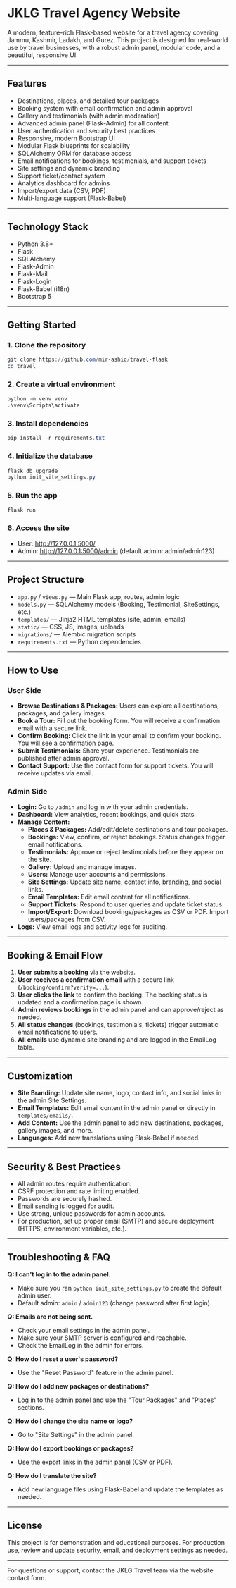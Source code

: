 # JKLG Travel Agency Website

A modern, feature-rich Flask-based website for a travel agency covering Jammu, Kashmir, Ladakh, and Gurez. This project is designed for real-world use by travel businesses, with a robust admin panel, modular code, and a beautiful, responsive UI.

---

## Features
- Destinations, places, and detailed tour packages
- Booking system with email confirmation and admin approval
- Gallery and testimonials (with admin moderation)
- Advanced admin panel (Flask-Admin) for all content
- User authentication and security best practices
- Responsive, modern Bootstrap UI
- Modular Flask blueprints for scalability
- SQLAlchemy ORM for database access
- Email notifications for bookings, testimonials, and support tickets
- Site settings and dynamic branding
- Support ticket/contact system
- Analytics dashboard for admins
- Import/export data (CSV, PDF)
- Multi-language support (Flask-Babel)

---

## Technology Stack
- Python 3.8+
- Flask
- SQLAlchemy
- Flask-Admin
- Flask-Mail
- Flask-Login
- Flask-Babel (i18n)
- Bootstrap 5

---

## Getting Started

### 1. Clone the repository
```powershell
git clone https://github.com/mir-ashiq/travel-flask
cd travel
```

### 2. Create a virtual environment
```powershell
python -m venv venv
.\venv\Scripts\activate
```

### 3. Install dependencies
```powershell
pip install -r requirements.txt
```

### 4. Initialize the database
```powershell
flask db upgrade
python init_site_settings.py
```

### 5. Run the app
```powershell
flask run
```

### 6. Access the site
- User: http://127.0.0.1:5000/
- Admin: http://127.0.0.1:5000/admin (default admin: admin/admin123)

---

## Project Structure
- `app.py` / `views.py` — Main Flask app, routes, admin logic
- `models.py` — SQLAlchemy models (Booking, Testimonial, SiteSettings, etc.)
- `templates/` — Jinja2 HTML templates (site, admin, emails)
- `static/` — CSS, JS, images, uploads
- `migrations/` — Alembic migration scripts
- `requirements.txt` — Python dependencies

---

## How to Use

### User Side
- **Browse Destinations & Packages:** Users can explore all destinations, packages, and gallery images.
- **Book a Tour:** Fill out the booking form. You will receive a confirmation email with a secure link.
- **Confirm Booking:** Click the link in your email to confirm your booking. You will see a confirmation page.
- **Submit Testimonials:** Share your experience. Testimonials are published after admin approval.
- **Contact Support:** Use the contact form for support tickets. You will receive updates via email.

### Admin Side
- **Login:** Go to `/admin` and log in with your admin credentials.
- **Dashboard:** View analytics, recent bookings, and quick stats.
- **Manage Content:**
  - **Places & Packages:** Add/edit/delete destinations and tour packages.
  - **Bookings:** View, confirm, or reject bookings. Status changes trigger email notifications.
  - **Testimonials:** Approve or reject testimonials before they appear on the site.
  - **Gallery:** Upload and manage images.
  - **Users:** Manage user accounts and permissions.
  - **Site Settings:** Update site name, contact info, branding, and social links.
  - **Email Templates:** Edit email content for all notifications.
  - **Support Tickets:** Respond to user queries and update ticket status.
  - **Import/Export:** Download bookings/packages as CSV or PDF. Import users/packages from CSV.
- **Logs:** View email logs and activity logs for auditing.

---

## Booking & Email Flow
1. **User submits a booking** via the website.
2. **User receives a confirmation email** with a secure link (`/booking/confirm?verify=...`).
3. **User clicks the link** to confirm the booking. The booking status is updated and a confirmation page is shown.
4. **Admin reviews bookings** in the admin panel and can approve/reject as needed.
5. **All status changes** (bookings, testimonials, tickets) trigger automatic email notifications to users.
6. **All emails** use dynamic site branding and are logged in the EmailLog table.

---

## Customization
- **Site Branding:** Update site name, logo, contact info, and social links in the admin Site Settings.
- **Email Templates:** Edit email content in the admin panel or directly in `templates/emails/`.
- **Add Content:** Use the admin panel to add new destinations, packages, gallery images, and more.
- **Languages:** Add new translations using Flask-Babel if needed.

---

## Security & Best Practices
- All admin routes require authentication.
- CSRF protection and rate limiting enabled.
- Passwords are securely hashed.
- Email sending is logged for audit.
- Use strong, unique passwords for admin accounts.
- For production, set up proper email (SMTP) and secure deployment (HTTPS, environment variables, etc.).

---

## Troubleshooting & FAQ

**Q: I can't log in to the admin panel.**
- Make sure you ran `python init_site_settings.py` to create the default admin user.
- Default admin: `admin` / `admin123` (change password after first login).

**Q: Emails are not being sent.**
- Check your email settings in the admin panel.
- Make sure your SMTP server is configured and reachable.
- Check the EmailLog in the admin for errors.

**Q: How do I reset a user's password?**
- Use the "Reset Password" feature in the admin panel.

**Q: How do I add new packages or destinations?**
- Log in to the admin panel and use the "Tour Packages" and "Places" sections.

**Q: How do I change the site name or logo?**
- Go to "Site Settings" in the admin panel.

**Q: How do I export bookings or packages?**
- Use the export links in the admin panel (CSV or PDF).

**Q: How do I translate the site?**
- Add new language files using Flask-Babel and update the templates as needed.

---

## License
This project is for demonstration and educational purposes. For production use, review and update security, email, and deployment settings as needed.

---
For questions or support, contact the JKLG Travel team via the website contact form.
